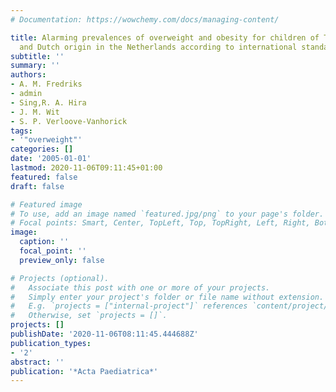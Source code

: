 ```yaml
---
# Documentation: https://wowchemy.com/docs/managing-content/

title: Alarming prevalences of overweight and obesity for children of Turkish, Moroccan
  and Dutch origin in the Netherlands according to international standards
subtitle: ''
summary: ''
authors:
- A. M. Fredriks
- admin
- Sing,R. A. Hira
- J. M. Wit
- S. P. Verloove-Vanhorick
tags:
- '"overweight"'
categories: []
date: '2005-01-01'
lastmod: 2020-11-06T09:11:45+01:00
featured: false
draft: false

# Featured image
# To use, add an image named `featured.jpg/png` to your page's folder.
# Focal points: Smart, Center, TopLeft, Top, TopRight, Left, Right, BottomLeft, Bottom, BottomRight.
image:
  caption: ''
  focal_point: ''
  preview_only: false

# Projects (optional).
#   Associate this post with one or more of your projects.
#   Simply enter your project's folder or file name without extension.
#   E.g. `projects = ["internal-project"]` references `content/project/deep-learning/index.md`.
#   Otherwise, set `projects = []`.
projects: []
publishDate: '2020-11-06T08:11:45.444688Z'
publication_types:
- '2'
abstract: ''
publication: '*Acta Paediatrica*'
---
```

